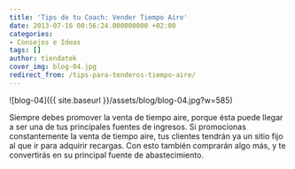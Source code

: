 ```yaml
---
title: 'Tips de tu Coach: Vender Tiempo Aire'
date: 2013-07-16 00:56:24.000000000 +02:00
categories:
- Consejos e Ideas
tags: []
author: tiendatek
cover_img: blog-04.jpg
redirect_from: /tips-para-tenderos-tiempo-aire/
---
```

![blog-04]({{ site.baseurl }}/assets/blog/blog-04.jpg?w=585)

Siempre debes promover la venta de tiempo aire, porque ésta puede llegar a ser una de tus principales fuentes
de ingresos. Si promocionas constantemente la venta de tiempo aire, tus clientes tendrán ya un sitio fijo al
que ir para adquirir recargas. Con esto también comprarán algo más, y te convertirás en su principal fuente
de abastecimiento.